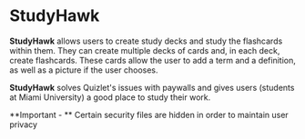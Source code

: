 # StudyHawk

**StudyHawk** allows users to create study decks and study the flashcards within them. They can create multiple decks of cards and, in each deck, create flashcards. These cards allow the user to add a term and a definition, as well as a picture if the user chooses.

**StudyHawk** solves Quizlet's issues with paywalls and gives users (students at Miami University) a good place to study their work.

**Important - ** Certain security files are hidden in order to maintain user privacy

